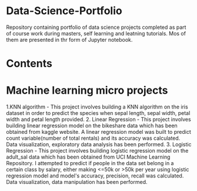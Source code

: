 # Data-Science-Portfolio

Repository containing portfolio of data science projects completed as part of course work during masters, self learning and leatning tutorials. Mos of them are presented in thr form of Jupyter notebook.

# Contents
# Machine learning micro projects
1.KNN algorithm - This project involves building a KNN algorithm on the iris dataset in order to predict the species when sepal length, sepal width, petal width and petal length provided.
2. Linear Regression - This project involves building linear regression model on the bikeshare data which has been obtained from kaggle website. A linear regression model was built to predict count variable(number of total rentals) and its accuracy was calculated. Data visualization, exploratory data analysis has been performed.
3. Logistic Regression - This project involves building logistic regression model on the adult_sal data which has been obtained from UCI Machine Learning Repository. I attempted to predict if people in the data set belong in a certain class by salary, either making <=50k or >50k per year using logistic regression model and model's accuracy, precision, recall was calculated. Data visualization, data manipulation has been performed.
